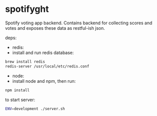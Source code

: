 # spotifyght
Spotify voting app backend.
Contains backend for collecting scores and votes and exposes these data as restful-ish json.

deps:
- redis:
 - install and run redis database:

```bash
brew install redis
redis-server /usr/local/etc/redis.conf
```
- node:
 - install node and npm, then run:
```bash
npm install 
```
to start server:
```bash
ENV=development ./server.sh
```
